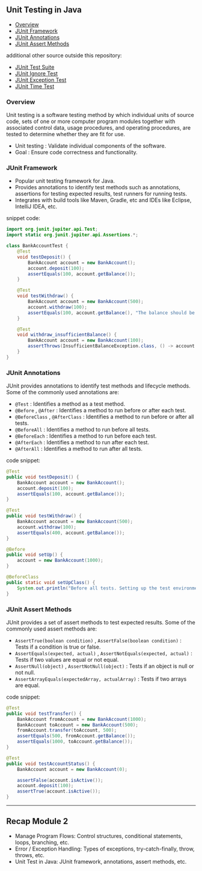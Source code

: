 ## Unit Testing in Java
- [Overview](#overview)
- [JUnit Framework](#junit-framework)
- [JUnit Annotations](#junit-annotations)
- [JUnit Assert Methods](#junit-assert-methods)

additional other source outside this repository:
- [JUnit Test Suite](https://www.tutorialspoint.com/junit/junit_test_framework.htm)
- [JUnit Ignore Test](https://www.tutorialspoint.com/junit/junit_ignore_test.htm)
- [JUnit Exception Test](https://www.tutorialspoint.com/junit/junit_exception_test.htm)
- [JUnit Time Test](https://www.tutorialspoint.com/junit/junit_time_test.htm)

### Overview
Unit testing is a software testing method by which individual units of source code, sets of one or more computer program modules together with associated control data, usage procedures, and operating procedures, are tested to determine whether they are fit for use.

- Unit testing : Validate individual components of the software.
- Goal : Ensure code correctness and functionality.

### JUnit Framework
- Popular unit testing framework for Java.
- Provides annotations to identify test methods such as annotations, assertions for testing expected results, test runners for running tests.
- Integrates with build tools like Maven, Gradle, etc and IDEs like Eclipse, IntelliJ IDEA, etc.

snippet code:
```java
import org.junit.jupiter.api.Test;
import static org.junit.jupiter.api.Assertions.*;

class BankAccountTest {
    @Test
    void testDeposit() {
        BankAccount account = new BankAccount();
        account.deposit(100);
        assertEquals(100, account.getBalance());
    }

    @Test
    void testWithdraw() {
        BankAccount account = new BankAccount(500);
        account.withdraw(100);
        assertEquals(100, account.getBalance(), "The balance should be updated after withdrawal");
    }

    @Test
    void withdraw_insufficientBalance() {
        BankAccount account = new BankAccount(100);
        assertThrows(InsufficientBalanceException.class, () -> account.withdraw(200));
    }
}
```

### JUnit Annotations
JUnit provides annotations to identify test methods and lifecycle methods. Some of the commonly used annotations are:

- `@Test` : Identifies a method as a test method.
- `@Before` , `@After` : Identifies a method to run before or after each test.
- `@BeforeClass` , `@AfterClass` : Identifies a method to run before or after all tests.
- `@BeforeAll` : Identifies a method to run before all tests.
- `@BeforeEach` : Identifies a method to run before each test.
- `@AfterEach` : Identifies a method to run after each test.
- `@AfterAll` : Identifies a method to run after all tests.

code snippet:
```java
@Test
public void testDeposit() {
    BankAccount account = new BankAccount();
    account.deposit(100);
    assertEquals(100, account.getBalance());
}

@Test
public void testWithdraw() {
    BankAccount account = new BankAccount(500);
    account.withdraw(100);
    assertEquals(400, account.getBalance());
}
```

```java
@Before
public void setUp() {
    account = new BankAccount(1000);
}
```

```java
@BeforeClass
public static void setUpClass() {
    System.out.println("Before all tests. Setting up the test environment.");
}
```

### JUnit Assert Methods
JUnit provides a set of assert methods to test expected results. Some of the commonly used assert methods are:

- `AssertTrue(boolean condition)` , `AssertFalse(boolean condition)` : Tests if a condition is true or false.
- `AssertEquals(expected, actual)` , `AssertNotEquals(expected, actual)` : Tests if two values are equal or not equal.
- `AssertNull(object)` , `AssertNotNull(object)` : Tests if an object is null or not null.
- `AssertArrayEquals(expectedArray, actualArray)` : Tests if two arrays are equal.

code snippet:
```java
@Test
public void testTransfer() {
    BankAccount fromAccount = new BankAccount(1000);
    BankAccount toAccount = new BankAccount(500);
    fromAccount.transfer(toAccount, 500);
    assertEquals(500, fromAccount.getBalance());
    assertEquals(1000, toAccount.getBalance());
}

@Test
public void testAccountStatus() {
    BankAccount account = new BankAccount(0);

    assertFalse(account.isActive());
    account.deposit(100);
    assertTrue(account.isActive());
}
```
___

## Recap Module 2
- Manage Program Flows: Control structures, conditional statements, loops, branching, etc.
- Error / Exception Handling: Types of exceptions, try-catch-finally, throw, throws, etc.
- Unit Test in Java: JUnit framework, annotations, assert methods, etc.